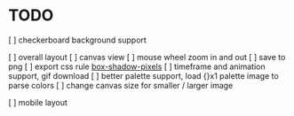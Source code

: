 # TODO

[ ] checkerboard background support

[ ] overall layout
[ ] canvas view
[ ] mouse wheel zoom in and out
[ ] save to png
[ ] export css rule [box-shadow-pixels](https://www.npmjs.com/package/box-shadow-pixels)
[ ] timeframe and animation support, gif download
[ ] better palette support, load {}x1 palette image to parse colors
[ ] change canvas size for smaller / larger image

[ ] mobile layout